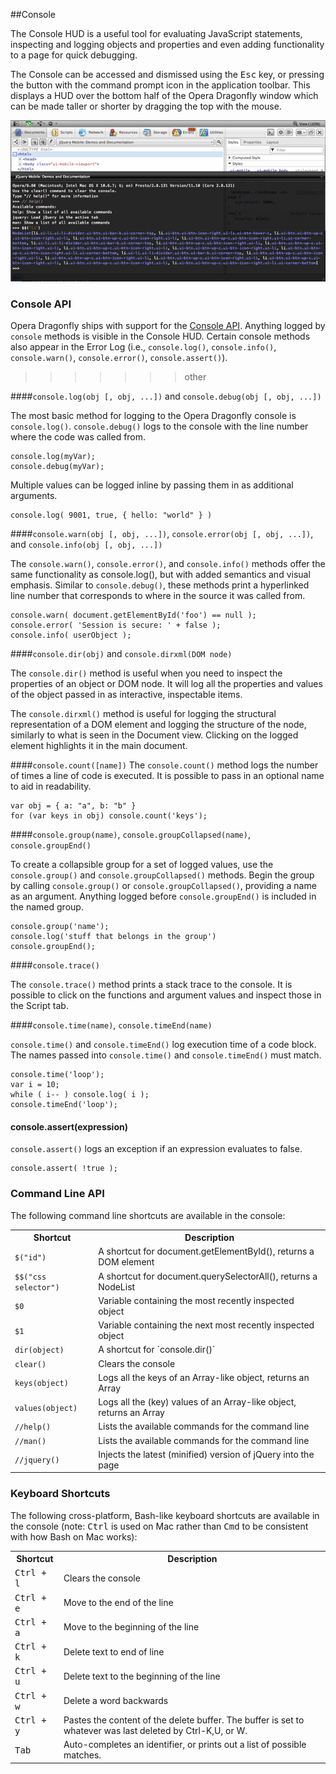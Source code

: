 ##Console

The Console HUD is a useful tool for evaluating JavaScript statements, inspecting and logging objects and properties and even adding functionality to a page for quick debugging.

The Console can be accessed and dismissed using the <kbd>Esc</kbd> key, or pressing the button with the command prompt icon in the application toolbar. This displays a HUD over the bottom half of the Opera Dragonfly window which can be made taller or shorter by dragging the top with the mouse.

![Opera Dragonfly Console HUD](img/console-hud.png)


### Console API

Opera Dragonfly ships with support for the [Console API](http://getfirebug.com/wiki/index.php/Console_API). Anything logged by `console` methods is visible in the Console HUD. Certain console methods also appear in the Error Log (i.e., `console.log()`, `console.info()`, `console.warn()`, `console.error()`, `console.assert()`).
>>>>>>> other

####`console.log(obj [, obj, ...])` and `console.debug(obj [, obj, ...])`

The most basic method for logging to the Opera Dragonfly console is `console.log()`. `console.debug()` logs to the console with the line number where the code was called from.

    console.log(myVar);
    console.debug(myVar);

Multiple values can be logged inline by passing them in as additional arguments.

    console.log( 9001, true, { hello: "world" } )

####`console.warn(obj [, obj, ...])`, `console.error(obj [, obj, ...])`, and `console.info(obj [, obj, ...])`

The `console.warn()`, `console.error()`, and `console.info()` methods offer the same functionality as console.log(), but with added semantics and visual emphasis. Similar to `console.debug()`, these methods print a hyperlinked line number that corresponds to where in the source it was called from.

    console.warn( document.getElementById('foo') == null );
    console.error( 'Session is secure: ' + false );
    console.info( userObject );

####`console.dir(obj)` and `console.dirxml(DOM node)`

The `console.dir()` method is useful when you need to inspect the properties of an object or DOM node. It will log all the properties and values of the object passed in as interactive, inspectable items.

The `console.dirxml()` method is useful for logging the structural representation of a DOM element and logging the structure of the node, similarly to what is seen in the Document view. Clicking on the logged element highlights it in the main document.

####`console.count([name])`
The `console.count()` method logs the number of times a line of code is executed. It is possible to pass in an optional name to aid in readability.

    var obj = { a: "a", b: "b" }
    for (var keys in obj) console.count('keys');

####`console.group(name)`, `console.groupCollapsed(name)`, `console.groupEnd()`

To create a collapsible group for a set of logged values, use the `console.group()` and `console.groupCollapsed()` methods. Begin the group by calling `console.group()` or `console.groupCollapsed()`, providing a name as an argument. Anything logged before `console.groupEnd()` is included in the named group.

    console.group('name');
    console.log('stuff that belongs in the group')
    console.groupEnd();

####`console.trace()`

The `console.trace()` method prints a stack trace to the console. It is possible to click on the functions and argument values and inspect those in the Script tab.

####`console.time(name)`, `console.timeEnd(name)`

`console.time()` and `console.timeEnd()` log execution time of a code block. The names passed into `console.time()` and `console.timeEnd()` must match.

    console.time('loop');
    var i = 10;
    while ( i-- ) console.log( i );
    console.timeEnd('loop');

#### console.assert(expression)

`console.assert()` logs an exception if an expression evaluates to false.

    console.assert( !true );

### Command Line API

The following command line shortcuts are available in the console:

<table>
  <tr>
    <th>Shortcut</th>
    <th>Description</th>
  </tr>
  <tr>
    <td><code>$("id")</code></td>
    <td>A shortcut for document.getElementById(), returns a DOM element</td>
  </tr>
  <tr>
    <td><code>$$("css selector")</code></td>
    <td>A shortcut for document.querySelectorAll(), returns a NodeList</td>
  </tr>
  <tr>
    <td><code>$0</code></td>
    <td>Variable containing the most recently inspected object</td>
  </tr>
  <tr>
    <td><code>$1</code></td>
    <td>Variable containing the next most recently inspected object</td>
  </tr>
  <tr>
    <td><code>dir(object)</code></td>
    <td>A shortcut for `console.dir()`</td>
  </tr>
  <tr>
    <td><code>clear()</code></td>
    <td>Clears the console</td>
  </tr>
  <tr>
    <td><code>keys(object)</code></td>
    <td>Logs all the keys of an Array-like object, returns an Array</td>
  </tr>
  <tr>
    <td><code>values(object)</code></td>
    <td>Logs all the (key) values of an Array-like object, returns an Array</td>
  </tr>
  <tr>
    <td><code>//help()</code></td>
    <td>Lists the available commands for the command line</td>
  </tr>
  <tr>
    <td><code>//man()</code></td>
    <td>Lists the available commands for the command line</td>
  </tr>
  <tr>
    <td><code>//jquery()</code></td>
    <td>Injects the latest (minified) version of jQuery into the page</td>
  </tr>
</table>

### Keyboard Shortcuts

The following cross-platform, Bash-like keyboard shortcuts are available in the console (note: <kbd>Ctrl</kbd> is used on Mac rather than <kbd>Cmd</kbd> to be consistent with how Bash on Mac works):

<table>
  <tr>
    <th>Shortcut</th>
    <th>Description</th>
  </tr>
  <tr>
    <td><kbd>Ctrl + l</kbd></td>
    <td>Clears the console</td>
  </tr>
  <tr>
    <td><kbd>Ctrl + e</kbd></td>
    <td>Move to the end of the line</td>
  </tr>
  <tr>
    <td><kbd>Ctrl + a</kbd></td>
    <td>Move to the beginning of the line</td>
  </tr>
  <tr>
    <td><kbd>Ctrl + k</kbd></td>
    <td>Delete text to end of line</td>
  </tr>
  <tr>
    <td><kbd>Ctrl + u</kbd></td>
    <td>Delete text to the beginning of the line</td>
  </tr>
  <tr>
    <td><kbd>Ctrl + w</kbd></td>
    <td>Delete a word backwards</td>
  </tr>
  <tr>
    <td><kbd>Ctrl + y</kbd></td>
    <td>Pastes the content of the delete buffer. The buffer is set to whatever was last deleted by Ctrl-K,U, or W.</td>
  </tr>
  <tr>
    <td><kbd>Tab</kbd></td>
    <td>Auto-completes an identifier, or prints out a list of possible matches.</td>
  </tr>
</table>